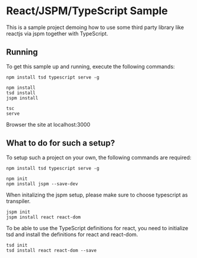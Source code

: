 # React/JSPM/TypeScript Sample

This is a sample project demoing how to use some third party library like reactjs via jspm together with TypeScript.

## Running

To get this sample up and running, execute the following commands:

```
npm install tsd typescript serve -g

npm install
tsd install
jspm install

tsc
serve
```

Browser the site at localhost:3000

## What to do for such a setup?

To setup such a project on your own, the following commands are required:

```
npm install tsd typescript serve -g

npm init
npm install jspm --save-dev
```

When initalizing the jspm setup, please make sure to choose typescript as transpiler.

```
jspm init
jspm install react react-dom
```

To be able to use the TypeScript definitions for react, you need to initialize tsd and install the definitions for react and react-dom.

```
tsd init
tsd install react react-dom --save
```
